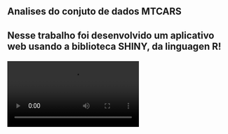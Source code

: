 <H2 color='blue'>Analises do conjuto de dados MTCARS<H2>

<p>Nesse trabalho foi desenvolvido um aplicativo web usando a biblioteca SHINY, da linguagen R!<p>

<video src="./MTCARS"></video>
